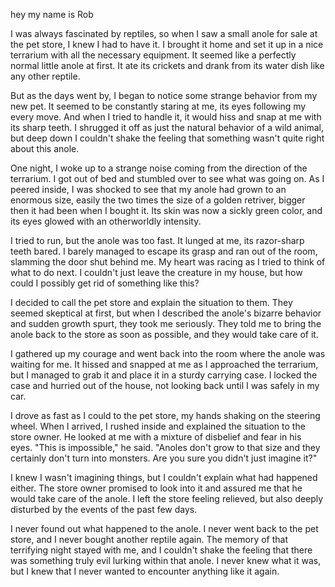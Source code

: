 hey my name is Rob

I was always fascinated by reptiles, so when I saw a small anole for sale at the pet store, I knew I had to have it. I brought it home and set it up in a nice terrarium with all the necessary equipment. It seemed like a perfectly normal little anole at first. It ate its crickets and drank from its water dish like any other reptile.

But as the days went by, I began to notice some strange behavior from my new pet. It seemed to be constantly staring at me, its eyes following my every move. And when I tried to handle it, it would hiss and snap at me with its sharp teeth. I shrugged it off as just the natural behavior of a wild animal, but deep down I couldn't shake the feeling that something wasn't quite right about this anole.

One night, I woke up to a strange noise coming from the direction of the terrarium. I got out of bed and stumbled over to see what was going on. As I peered inside, I was shocked to see that my anole had grown to an enormous size, easily the two times the size of a golden retriver, bigger then it had been when I bought it. Its skin was now a sickly green color, and its eyes glowed with an otherworldly intensity.

I tried to run, but the anole was too fast. It lunged at me, its razor-sharp teeth bared. I barely managed to escape its grasp and ran out of the room, slamming the door shut behind me. My heart was racing as I tried to think of what to do next. I couldn't just leave the creature in my house, but how could I possibly get rid of something like this?

I decided to call the pet store and explain the situation to them. They seemed skeptical at first, but when I described the anole's bizarre behavior and sudden growth spurt, they took me seriously. They told me to bring the anole back to the store as soon as possible, and they would take care of it.

I gathered up my courage and went back into the room where the anole was waiting for me. It hissed and snapped at me as I approached the terrarium, but I managed to grab it and place it in a sturdy carrying case. I locked the case and hurried out of the house, not looking back until I was safely in my car.

I drove as fast as I could to the pet store, my hands shaking on the steering wheel. When I arrived, I rushed inside and explained the situation to the store owner. He looked at me with a mixture of disbelief and fear in his eyes. "This is impossible," he said. "Anoles don't grow to that size and they certainly don't turn into monsters. Are you sure you didn't just imagine it?"

I knew I wasn't imagining things, but I couldn't explain what had happened either. The store owner promised to look into it and assured me that he would take care of the anole. I left the store feeling relieved, but also deeply disturbed by the events of the past few days.

I never found out what happened to the anole. I never went back to the pet store, and I never bought another reptile again. The memory of that terrifying night stayed with me, and I couldn't shake the feeling that there was something truly evil lurking within that anole. I never knew what it was, but I knew that I never wanted to encounter anything like it again.